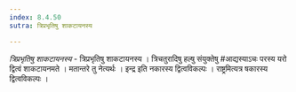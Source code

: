 ```yaml
---
index: 8.4.50
sutra: त्रिप्रभृतिषु शाकटायनस्य

---
```

_त्रिप्रभृतिषु शाकटायनस्य_ - त्रिप्रभृतिषु शाकटायनस्य । त्रिचतुरादिषु हल्षु संयुक्तेषु #आद्यस्याऽचः परस्य यरो द्वित्वं शाकटायनमते । मतान्तरे तु नेत्यर्थः । इन्द्र इति नकारस्य द्वित्वविकल्पः । राष्ट्रमित्यत्र षकारस्य द्वित्वविकल्पः ।
